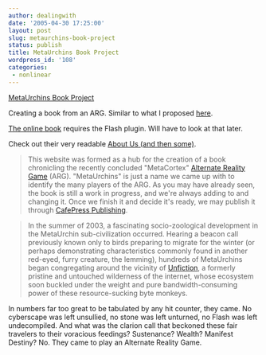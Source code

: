 ```yaml
---
author: dealingwith
date: '2005-04-30 17:25:00'
layout: post
slug: metaurchins-book-project
status: publish
title: MetaUrchins Book Project
wordpress_id: '108'
categories:
 - nonlinear
---
```


[MetaUrchins Book Project][1]


Creating a book from an ARG. Similar to what I proposed [here][2].


[The online book][3] requires the Flash plugin. Will have to look at that
later.


Check out their very readable [About Us (and then some)][4].

> This website was formed as a hub for the creation of a book chronicling the
recently concluded "MetaCortex" [Alternate Reality Game][5] (ARG).
"MetaUrchins" is just a name we came up with to identify the many players of
the ARG. As you may have already seen, the book is still a work in progress,
and we're always adding to and changing it. Once we finish it and decide it's
ready, we may publish it through [CafePress Publishing][6].

> In the summer of 2003, a fascinating socio-zoological development in the
MetaUrchin sub-civilization occurred. Hearing a beacon call previously known
only to birds preparing to migrate for the winter (or perhaps demonstrating
characteristics commonly found in another red-eyed, furry creature, the
lemming), hundreds of MetaUrchins began congregating around the vicinity of
[Unfiction][7], a formerly pristine and untouched wilderness of the internet,
whose ecosystem soon buckled under the weight and pure bandwidth-consuming
power of these resource-sucking byte monkeys.


In numbers far too great to be tabulated by any hit counter, they came. No
cyberscape was left unsullied, no stone was left unturned, no Flash was left
undecompiled. And what was the clarion call that beckoned these fair travelers
to their voracious feedings? Sustenance? Wealth? Manifest Destiny? No. They
came to play an Alternate Reality Game.


   [1]: http://www.metaurchins.org/

   [2]: http://nonlinear.blogspot.com/2001/09/1.html

   [3]: http://www.metaurchins.org/book/

   [4]: http://www.metaurchins.org/about_us.htm

   [5]: http://en.wikipedia.org/wiki/Alternate_Reality_Game

   [6]: http://www.cafepress.com/cp/info/sell/books.aspx

   [7]: http://forums.unfiction.com/forums/index.php?c=13

   

